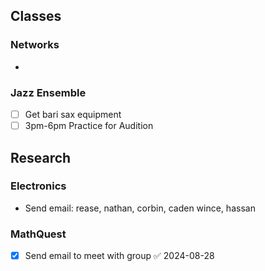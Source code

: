 ## Classes

### Networks
- 

### Jazz Ensemble
- [ ] Get bari sax equipment
- [ ] 3pm-6pm Practice for Audition

## Research

### Electronics
- Send email: rease, nathan, corbin, caden wince, hassan

### MathQuest
- [x] Send email to meet with group ✅ 2024-08-28